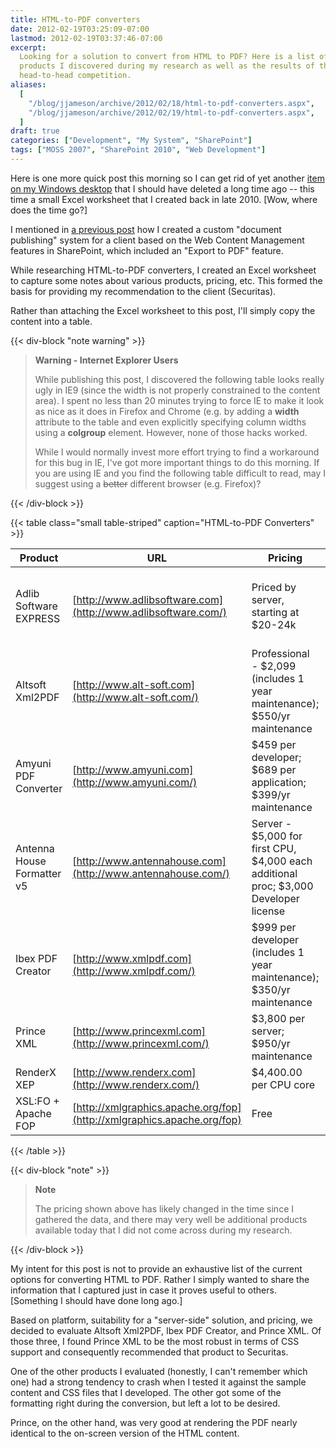 ```yaml
---
title: HTML-to-PDF converters
date: 2012-02-19T03:25:09-07:00
lastmod: 2012-02-19T03:37:46-07:00
excerpt:
  Looking for a solution to convert from HTML to PDF? Here is a list of the
  products I discovered during my research as well as the results of the
  head-to-head competition.
aliases:
  [
    "/blog/jjameson/archive/2012/02/18/html-to-pdf-converters.aspx",
    "/blog/jjameson/archive/2012/02/19/html-to-pdf-converters.aspx",
  ]
draft: true
categories: ["Development", "My System", "SharePoint"]
tags: ["MOSS 2007", "SharePoint 2010", "Web Development"]
---
```


Here is one more quick post this morning so I can get rid of yet another
[item on my Windows desktop](/blog/jjameson/2012/02/18/stop-putting-shortcuts-on-my-windows-desktop)
that I should have deleted a long time ago -- this time a small Excel worksheet
that I created back in late 2010. [Wow, where does the time go?]

I mentioned in
[a previous post](/blog/jjameson/2011/04/14/reusable-content-in-sharepoint-publishing-html-fields-part-3)
how I created a custom "document publishing" system for a client based on the
Web Content Management features in SharePoint, which included an "Export to PDF"
feature.

While researching HTML-to-PDF converters, I created an Excel worksheet to
capture some notes about various products, pricing, etc. This formed the basis
for providing my recommendation to the client (Securitas).

Rather than attaching the Excel worksheet to this post, I'll simply copy the
content into a table.

{{< div-block "note warning" >}}

> **Warning - Internet Explorer Users**
> 
> While publishing this post, I discovered the following table looks really ugly
> in IE9 (since the width is not properly constrained to the content area). I
> spent no less than 20 minutes trying to force IE to make it look as nice as it
> does in Firefox and Chrome (e.g. by adding a **width** attribute to the table
> and even explicitly specifying column widths using a **colgroup** element.
> However, none of those hacks worked.
> 
> While I would normally invest more effort trying to find a workaround for this
> bug in IE, I've got more important things to do this morning. If you are using
> IE and you find the following table difficult to read, may I suggest using a
> ~~better~~ different browser (e.g. Firefox)?

{{< /div-block >}}

{{< table class="small table-striped" caption="HTML-to-PDF Converters" >}}

| Product | URL | Pricing | Comments |
| --- | --- | --- | --- |
| Adlib Software EXPRESS | [http://www.adlibsoftware.com](http://www.adlibsoftware.com/) | Priced by server, starting at $20-24k | Uses Amyuni libraries (according to Gabor Fari); extensive SharePoint integration (for document conversion); major focus on life sciences and other industries with strict regulatory requirements |
| Altsoft Xml2PDF | [http://www.alt-soft.com](http://www.alt-soft.com/) | Professional - $2,099 (includes 1 year maintenance); $550/yr maintenance | Built on .NET platform; company based in Belgium |
| Amyuni PDF Converter | [http://www.amyuni.com](http://www.amyuni.com/) | $459 per developer; $689 per application; $399/yr maintenance | Conversion appears to be through "print to PDF" (even for server applications -- e.g. "lock"/"unlock") |
| Antenna House Formatter v5 | [http://www.antennahouse.com](http://www.antennahouse.com/) | Server - $5,000 for first CPU, $4,000 each additional proc; $3,000 Developer license | Company Web site looks very elementary |
| Ibex PDF Creator | [http://www.xmlpdf.com](http://www.xmlpdf.com/) | $999 per developer (includes 1 year maintenance); $350/yr maintenance | "Team licensing" available for groups of ten or more developers; separate .NET and Java versions |
| Prince XML | [http://www.princexml.com](http://www.princexml.com/) | $3,800 per server; $950/yr maintenance | Current version is 7.1 (May 2010); original 1.0 version released in April 2003; support appears to be through email only |
| RenderX XEP | [http://www.renderx.com](http://www.renderx.com/) | $4,400.00 per CPU core | "written in Java" (http://www.renderx.com/tools/xep.html) |
| XSL:FO + Apache FOP | [http://xmlgraphics.apache.org/fop](http://xmlgraphics.apache.org/fop) | Free | FOP is Java-based |

{{< /table >}}

{{< div-block "note" >}}

> **Note**
> 
> The pricing shown above has likely changed in the time since I gathered the
> data, and there may very well be additional products available today that I
> did not come across during my research.

{{< /div-block >}}

My intent for this post is not to provide an exhaustive list of the current
options for converting HTML to PDF. Rather I simply wanted to share the
information that I captured just in case it proves useful to others. [Something
I should have done long ago.]

Based on platform, suitability for a "server-side" solution, and pricing, we
decided to evaluate Altsoft Xml2PDF, Ibex PDF Creator, and Prince XML. Of those
three, I found Prince XML to be the most robust in terms of CSS support and
consequently recommended that product to Securitas.

One of the other products I evaluated (honestly, I can't remember which one) had
a strong tendency to crash when I tested it against the sample content and CSS
files that I developed. The other got some of the formatting right during the
conversion, but left a lot to be desired.

Prince, on the other hand, was very good at rendering the PDF nearly identical
to the on-screen version of the HTML content.
